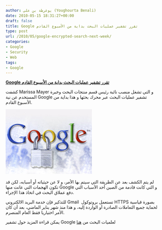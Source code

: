 ```yaml
---
author: يوغرطة بن علي (Youghourta Benali)
date: 2010-05-15 18:31:27+00:00
draft: false
title: Google تقرر تشفير عمليات البحث بداية من الأسبوع القادم
type: post
url: /2010/05/google-encrypted-search-next-week/
categories:
- Google
- Security
- Web
tags:
- Google
---
```


[**Google تقرر تشفير عمليات البحث بداية من الأسبوع القادم**](https://www.it-scoop.com/2010/05/Google-encrypted-search-next-week)


كشفت Marissa Mayer و التي تشغل منصب نائبة رئيس قسم منتجات البحث وخبرة المستخدم عن نية Google تشفير عمليات البحث عبر محرك بحثها و هذا بداية من الأسبوع القادم.

[![](google_security.jpg)
](https://www.it-scoop.com/2010/05/Google-encrypted-search-next-week)

لم يتم الكشف بعد عن الطريقة التي سيتم بها الأمر، و لا عن حيثياته أو أسبابه، لكن قد تكون الهجمات التي عانت منها Google و التي كانت قادمة من الصين أحد الأسباب التي دفع عملاق البحث في اتخاذ هذا الإجراء.

للتذكير فإن خدمة البريد الالكتروني Gmail  تستعمل بروتوكول HTTPS بصورة قياسية لحماية جميع التعاملات الصادرة أو الواردة إليه، و هذا منذ شهر يناير الماضي، بعد أن كان الأمر اختياريا فقط العام المنصرم.

يمكن قراءة المزيد حول تشفير Google لعلميات البحث من [هنا](http://news.cnet.com/8301-30684_3-20005055-265.html?part=rss&amp;subj=news&amp;tag=2547-1_3-0-20)
